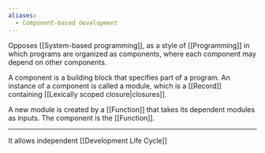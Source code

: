 ```yaml
---
aliases:
  - Component-based development
---
```


Opposes [[System-based programming]], as a style of [[Programming]] in which programs are organized as components, where each component may depend on other components.

A component is a building block that specifies part of a program. An instance of a component is called a module, which is a [[Record]] containing [[Lexically scoped closure|closures]].

A new module is created by a [[Function]] that takes its dependent modules as inputs. The component is the [[Function]].

---

It allows independent [[Development Life Cycle]]
